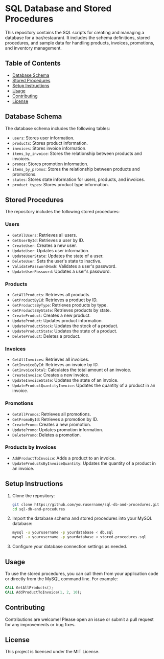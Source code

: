 # SQL Database and Stored Procedures

This repository contains the SQL scripts for creating and managing a database for a bar/restaurant. It includes the schema definitions, stored procedures, and sample data for handling products, invoices, promotions, and inventory management.

## Table of Contents

- [Database Schema](#database-schema)
- [Stored Procedures](#stored-procedures)
- [Setup Instructions](#setup-instructions)
- [Usage](#usage)
- [Contributing](#contributing)
- [License](#license)

## Database Schema

The database schema includes the following tables:

- `users`: Stores user information.
- `products`: Stores product information.
- `invoices`: Stores invoice information.
- `items_by_invoice`: Stores the relationship between products and invoices.
- `promos`: Stores promotion information.
- `items_by_promos`: Stores the relationship between products and promotions.
- `states`: Stores state information for users, products, and invoices.
- `product_types`: Stores product type information.

## Stored Procedures

The repository includes the following stored procedures:

### Users

- `GetAllUsers`: Retrieves all users.
- `GetUserById`: Retrieves a user by ID.
- `CreateUser`: Creates a new user.
- `UpdateUser`: Updates user information.
- `UpdateUserState`: Updates the state of a user.
- `DeleteUser`: Sets the user's state to inactive.
- `ValidatePasswordHash`: Validates a user's password.
- `UpdateUserPassword`: Updates a user's password.

### Products

- `GetAllProducts`: Retrieves all products.
- `GetProductById`: Retrieves a product by ID.
- `GetProductsByType`: Retrieves products by type.
- `GetProductsByState`: Retrieves products by state.
- `CreateProduct`: Creates a new product.
- `UpdateProduct`: Updates product information.
- `UpdateProductStock`: Updates the stock of a product.
- `UpdateProductState`: Updates the state of a product.
- `DeleteProduct`: Deletes a product.

### Invoices

- `GetAllInvoices`: Retrieves all invoices.
- `GetInvoiceById`: Retrieves an invoice by ID.
- `GetInvoiceTotal`: Calculates the total amount of an invoice.
- `CreateInvoice`: Creates a new invoice.
- `UpdateInvoiceState`: Updates the state of an invoice.
- `UpdateProductQuantityInvoice`: Updates the quantity of a product in an invoice.

### Promotions

- `GetAllPromos`: Retrieves all promotions.
- `GetPromoById`: Retrieves a promotion by ID.
- `CreatePromo`: Creates a new promotion.
- `UpdatePromo`: Updates promotion information.
- `DeletePromo`: Deletes a promotion.

### Products by Invoices

- `AddProductToInvoice`: Adds a product to an invoice.
- `UpdateProductsByInvoiceQuantity`: Updates the quantity of a product in an invoice.

## Setup Instructions

1. Clone the repository:
    ```sh
    git clone https://github.com/yourusername/sql-db-and-procedures.git
    cd sql-db-and-procedures
    ```

2. Import the database schema and stored procedures into your MySQL database:
    ```sh
    mysql -u yourusername -p yourdatabase < db.sql
    mysql -u yourusername -p yourdatabase < stored-procedures.sql
    ```

3. Configure your database connection settings as needed.

## Usage

To use the stored procedures, you can call them from your application code or directly from the MySQL command line. For example:

```sql
CALL GetAllProducts();
CALL AddProductToInvoice(1, 2, 10);
```

## Contributing

Contributions are welcome! Please open an issue or submit a pull request for any improvements or bug fixes.

## License

This project is licensed under the MIT License.
